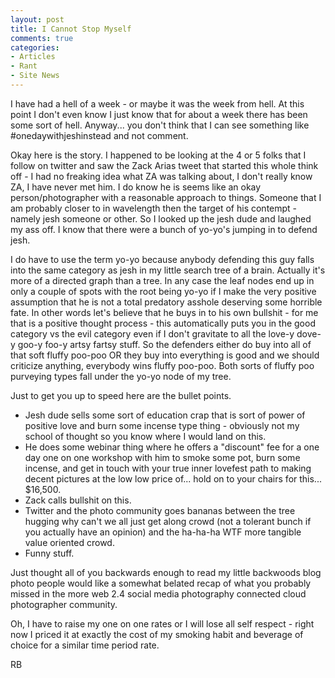 ```yaml
---
layout: post
title: I Cannot Stop Myself
comments: true
categories:
- Articles
- Rant
- Site News
---
```

I have had a hell of a week - or maybe it was the week from hell. At this point I don't even know I just know that for about a week there has been some sort of hell. Anyway... you don't think that I can see something like #onedaywithjeshinstead and not comment.

Okay here is the story. I happened to be looking at the 4 or 5 folks that I follow on twitter and saw the Zack Arias tweet that started this whole think off - I had no freaking idea what ZA was talking about, I don't really know ZA, I have never met him. I do know he is seems like an okay person/photographer with a reasonable approach to things. Someone that I am probably closer to in wavelength then the target of his contempt - namely jesh someone or other. So I looked up the jesh dude and laughed my ass off. I know that there were a bunch of yo-yo's jumping in to defend jesh.

I do have to use the term yo-yo because anybody defending this guy falls into the same category as jesh in my little search tree of a brain. Actually it's more of a directed graph than a tree. In any case the leaf nodes end up in only a couple of spots with the root being yo-yo if I make the very positive assumption that he is not a total predatory asshole deserving some horrible fate. In other words let's believe that he buys in to his own bullshit - for me that is a positive thought process - this automatically puts you in the good category vs the evil category even if I don't gravitate to all the love-y dove-y goo-y foo-y artsy fartsy stuff. So the defenders either do buy into all of that soft fluffy poo-poo OR they buy into everything is good and we should criticize anything, everybody wins fluffy poo-poo. Both sorts of fluffy poo purveying types fall under the yo-yo node of my tree.

Just to get you up to speed here are the bullet points.
<ul>
	<li>Jesh dude sells some sort of education crap that is sort of power of positive love and burn some incense type thing - obviously not my school of thought so you know where I would land on this.</li>
	<li>He does some webinar thing where he offers a "discount" fee for a one day one on one workshop with him to smoke some pot, burn some incense, and get in touch with your true inner lovefest path to making decent pictures at the low low price of... hold on to your chairs for this... $16,500.</li>
	<li>Zack calls bullshit on this.</li>
	<li>Twitter and the photo community goes bananas between the tree hugging why can't we all just get along crowd (not a tolerant bunch if you actually have an opinion) and the ha-ha-ha WTF more tangible value oriented crowd.</li>
	<li>Funny stuff.</li>
</ul>
Just thought all of you backwards enough to read my little backwoods blog photo people would like a somewhat belated recap of what you probably missed in the more web 2.4 social media photography connected cloud photographer community.

Oh, I have to raise my one on one rates or I will lose all self respect - right now I priced it at exactly the cost of my smoking habit and beverage of choice for a similar time period rate.

RB